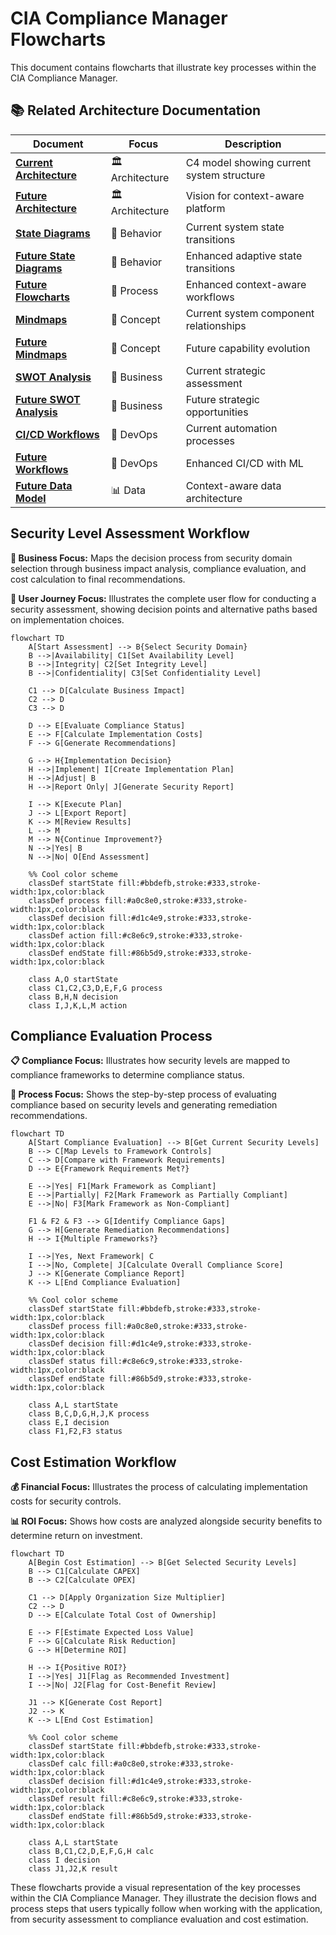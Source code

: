# CIA Compliance Manager Flowcharts

This document contains flowcharts that illustrate key processes within the CIA Compliance Manager.

## 📚 Related Architecture Documentation

<div class="documentation-map">

| Document                                            | Focus           | Description                               |
| --------------------------------------------------- | --------------- | ----------------------------------------- |
| **[Current Architecture](ARCHITECTURE.md)**         | 🏛️ Architecture | C4 model showing current system structure |
| **[Future Architecture](FUTURE_ARCHITECTURE.md)**   | 🏛️ Architecture | Vision for context-aware platform         |
| **[State Diagrams](STATEDIAGRAM.md)**               | 🔄 Behavior     | Current system state transitions          |
| **[Future State Diagrams](FUTURE_STATEDIAGRAM.md)** | 🔄 Behavior     | Enhanced adaptive state transitions       |
| **[Future Flowcharts](FUTURE_FLOWCHART.md)**        | 🔄 Process      | Enhanced context-aware workflows          |
| **[Mindmaps](MINDMAP.md)**                          | 🧠 Concept      | Current system component relationships    |
| **[Future Mindmaps](FUTURE_MINDMAP.md)**            | 🧠 Concept      | Future capability evolution               |
| **[SWOT Analysis](SWOT.md)**                        | 💼 Business     | Current strategic assessment              |
| **[Future SWOT Analysis](FUTURE_SWOT.md)**          | 💼 Business     | Future strategic opportunities            |
| **[CI/CD Workflows](WORKFLOWS.md)**                 | 🔧 DevOps       | Current automation processes              |
| **[Future Workflows](FUTURE_WORKFLOWS.md)**         | 🔧 DevOps       | Enhanced CI/CD with ML                    |
| **[Future Data Model](FUTURE_DATA_MODEL.md)**       | 📊 Data         | Context-aware data architecture           |

</div>

## Security Level Assessment Workflow

**💼 Business Focus:** Maps the decision process from security domain selection through business impact analysis, compliance evaluation, and cost calculation to final recommendations.

**👤 User Journey Focus:** Illustrates the complete user flow for conducting a security assessment, showing decision points and alternative paths based on implementation choices.

```mermaid
flowchart TD
    A[Start Assessment] --> B{Select Security Domain}
    B -->|Availability| C1[Set Availability Level]
    B -->|Integrity| C2[Set Integrity Level]
    B -->|Confidentiality| C3[Set Confidentiality Level]

    C1 --> D[Calculate Business Impact]
    C2 --> D
    C3 --> D

    D --> E[Evaluate Compliance Status]
    E --> F[Calculate Implementation Costs]
    F --> G[Generate Recommendations]

    G --> H{Implementation Decision}
    H -->|Implement| I[Create Implementation Plan]
    H -->|Adjust| B
    H -->|Report Only| J[Generate Security Report]

    I --> K[Execute Plan]
    J --> L[Export Report]
    K --> M[Review Results]
    L --> M
    M --> N{Continue Improvement?}
    N -->|Yes| B
    N -->|No| O[End Assessment]

    %% Cool color scheme
    classDef startState fill:#bbdefb,stroke:#333,stroke-width:1px,color:black
    classDef process fill:#a0c8e0,stroke:#333,stroke-width:1px,color:black
    classDef decision fill:#d1c4e9,stroke:#333,stroke-width:1px,color:black
    classDef action fill:#c8e6c9,stroke:#333,stroke-width:1px,color:black
    classDef endState fill:#86b5d9,stroke:#333,stroke-width:1px,color:black

    class A,O startState
    class C1,C2,C3,D,E,F,G process
    class B,H,N decision
    class I,J,K,L,M action
```

## Compliance Evaluation Process

**📋 Compliance Focus:** Illustrates how security levels are mapped to compliance frameworks to determine compliance status.

**🔄 Process Focus:** Shows the step-by-step process of evaluating compliance based on security levels and generating remediation recommendations.

```mermaid
flowchart TD
    A[Start Compliance Evaluation] --> B[Get Current Security Levels]
    B --> C[Map Levels to Framework Controls]
    C --> D[Compare with Framework Requirements]
    D --> E{Framework Requirements Met?}

    E -->|Yes| F1[Mark Framework as Compliant]
    E -->|Partially| F2[Mark Framework as Partially Compliant]
    E -->|No| F3[Mark Framework as Non-Compliant]

    F1 & F2 & F3 --> G[Identify Compliance Gaps]
    G --> H[Generate Remediation Recommendations]
    H --> I{Multiple Frameworks?}

    I -->|Yes, Next Framework| C
    I -->|No, Complete| J[Calculate Overall Compliance Score]
    J --> K[Generate Compliance Report]
    K --> L[End Compliance Evaluation]

    %% Cool color scheme
    classDef startState fill:#bbdefb,stroke:#333,stroke-width:1px,color:black
    classDef process fill:#a0c8e0,stroke:#333,stroke-width:1px,color:black
    classDef decision fill:#d1c4e9,stroke:#333,stroke-width:1px,color:black
    classDef status fill:#c8e6c9,stroke:#333,stroke-width:1px,color:black
    classDef endState fill:#86b5d9,stroke:#333,stroke-width:1px,color:black

    class A,L startState
    class B,C,D,G,H,J,K process
    class E,I decision
    class F1,F2,F3 status
```

## Cost Estimation Workflow

**💰 Financial Focus:** Illustrates the process of calculating implementation costs for security controls.

**📊 ROI Focus:** Shows how costs are analyzed alongside security benefits to determine return on investment.

```mermaid
flowchart TD
    A[Begin Cost Estimation] --> B[Get Selected Security Levels]
    B --> C1[Calculate CAPEX]
    B --> C2[Calculate OPEX]

    C1 --> D[Apply Organization Size Multiplier]
    C2 --> D
    D --> E[Calculate Total Cost of Ownership]

    E --> F[Estimate Expected Loss Value]
    F --> G[Calculate Risk Reduction]
    G --> H[Determine ROI]

    H --> I{Positive ROI?}
    I -->|Yes| J1[Flag as Recommended Investment]
    I -->|No| J2[Flag for Cost-Benefit Review]

    J1 --> K[Generate Cost Report]
    J2 --> K
    K --> L[End Cost Estimation]

    %% Cool color scheme
    classDef startState fill:#bbdefb,stroke:#333,stroke-width:1px,color:black
    classDef calc fill:#a0c8e0,stroke:#333,stroke-width:1px,color:black
    classDef decision fill:#d1c4e9,stroke:#333,stroke-width:1px,color:black
    classDef result fill:#c8e6c9,stroke:#333,stroke-width:1px,color:black
    classDef endState fill:#86b5d9,stroke:#333,stroke-width:1px,color:black

    class A,L startState
    class B,C1,C2,D,E,F,G,H calc
    class I decision
    class J1,J2,K result
```

<div class="diagram-legend">
These flowcharts provide a visual representation of the key processes within the CIA Compliance Manager. They illustrate the decision flows and process steps that users typically follow when working with the application, from security assessment to compliance evaluation and cost estimation.
</div>
